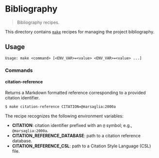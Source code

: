 # Bibliography

> Bibliography recipes.

<!-- Section to include introductory text. Make sure to keep an empty line after the intro `section` element and another before the `/section` close. -->

<section class="intro">

This directory contains [`make`][make] recipes for managing the project bibliography.

</section>

<!-- /.intro -->

<!-- Usage documentation. -->

<section class="usage">

## Usage

```text
Usage: make <command> [<ENV_VAR>=<value> <ENV_VAR>=<value> ...]
```

### Commands

#### citation-reference

Returns a Markdown formatted reference corresponding to a provided citation identifier.

```bash
$ make citation-reference CITATION=@marsaglia:2000a
```

The recipe recognizes the following environment variables:

-   **CITATION**: citation identifier prefixed with an `@` symbol; e.g., `@marsaglia:2000a`.
-   **CITATION_REFERENCE_DATABASE**: path to a citation reference database.
-   **CITATION_REFERENCE_CSL**: path to a Citation Style Language (CSL) file.

</section>

<!-- /.usage -->

<!-- Section to include notes. Make sure to keep an empty line after the `section` element and another before the `/section` close. -->

<section class="notes">

</section>

<!-- /.notes -->

<!-- Section for all links. Make sure to keep an empty line after the `section` element and another before the `/section` close. -->

<section class="links">

[make]: https://www.gnu.org/software/make/

</section>

<!-- /.links -->
